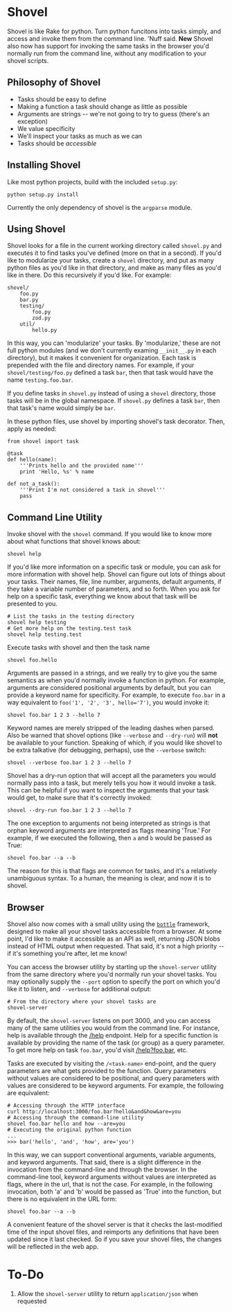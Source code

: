 Shovel
======

Shovel is like Rake for python. Turn python funcitons into tasks simply, and 
access and invoke them from the command line. 'Nuff said. __New__ Shovel also
now has support for invoking the same tasks in the browser you'd normally run
from the command line, without any modification to your shovel scripts.

Philosophy of Shovel
--------------------

- Tasks should be easy to define
- Making a function a task should change as little as possible
- Arguments are strings -- we're not going to try to guess (there's an exception)
- We value specificity
- We'll inspect your tasks as much as we can
- Tasks should be _accessible_

Installing Shovel
-----------------

Like most python projects, build with the included `setup.py`:

	python setup.py install

Currently the only dependency of shovel is the `argparse` module.

Using Shovel
------------

Shovel looks for a file in the current working directory called `shovel.py`
and executes it to find tasks you've defined (more on that in a second). If
you'd like to modularize your tasks, create a `shovel` directory, and put
as many python files as you'd like in that directory, and make as many files
as you'd like in there. Do this recursively if you'd like. For example:

	shovel/
		foo.py
		bar.py
		testing/
			foo.py
			zod.py
		util/
			hello.py

In this way, you can 'modularize' your tasks. By 'modularize,' these are not
full python modules (and we don't currently examing `__init__.py` in each 
directory), but it makes it convenient for organization. Each task is prepended
with the file and directory names. For example, if your `shovel/testing/foo.py`
defined a task `bar`, then that task would have the name `testing.foo.bar`.

If you define tasks in `shovel.py` instead of using a `shovel` directory, those
tasks will be in the global namespace. If `shovel.py` defines a task `bar`, then
that task's name would simply be `bar`.

In these python files, use shovel by importing shovel's task decorator. Then,
apply as needed:

	from shovel import task
	
	@task
	def hello(name):
		'''Prints hello and the provided name'''
		print 'Hello, %s' % name
	
	def not_a_task():
		'''Print I'm not considered a task in shovel'''
		pass

Command Line Utility
--------------------

Invoke shovel with the `shovel` command. If you would like to know more about
what functions that shovel knows about:

	shovel help

If you'd like more information on a specific task or module, you can ask for
more information with shovel help. Shovel can figure out lots of things about
your tasks. Their names, file, line number, arguments, default arguments, if
they take a variable number of parameters, and so forth. When you ask for help
on a specific task, everything we know about that task will be presented to you.

	# List the tasks in the testing directory
	shovel help testing
	# Get more help on the testing.test task
	shovel help testing.test

Execute tasks with shovel and then the task name

	shovel foo.hello

Arguments are passed in a strings, and we really try to give you the same
semantics as when you'd normally invoke a function in python. For example,
arguments are considered positional arguments by default, but you can provide
a keyword name for specificity. For example, to execute `foo.bar` in a way
equivalent to `foo('1', '2', '3', hello='7')`, you would invoke it:

	shovel foo.bar 1 2 3 --hello 7

Keyword names are merely stripped of the leading dashes when parsed. Also
be warned that shovel options (like `--verbose` and `--dry-run`) will __not__
be available to your function. Speaking of which, if you would like shovel
to be extra talkative (for debugging, perhaps), use the `--verbose` switch:

	shovel --verbose foo.bar 1 2 3 --hello 7

Shovel has a dry-run option that will accept all the parameters you would 
normally pass into a task, but merely tells you how it would invoke a task.
This can be helpful if you want to inspect the arguments that your task 
would get, to make sure that it's correctly invoked:

	shovel --dry-run foo.bar 1 2 3 --hello 7

The one exception to arguments not being interpreted as strings is that 
orphan keyword arguments are interpreted as flags meaning 'True.' For example,
if we executed the following, then `a` and `b` would be passed as True:

	shovel foo.bar --a --b

The reason for this is that flags are common for tasks, and it's a relatively
unambiguous syntax. To a human, the meaning is clear, and now it is to shovel.

Browser
-------

Shovel also now comes with a small utility using the [`bottle`](http://bottlepy.org/docs/dev/)
framework, designed to make all your shovel tasks accessible from a browser.
At some point, I'd like to make it accessible as an API as well, returning 
JSON blobs instead of HTML output when requested. That said, it's not a high
priority -- if it's something you're after, let me know!

You can access the browser utility by starting up the `shovel-server` utility
from the same directory where you'd normally run your shovel tasks. You may 
optionally supply the `--port` option to specify the port on which you'd like
it to listen, and `--verbose` for additional output:

	# From the directory where your shovel tasks are
	shovel-server

By default, the `shovel-server` listens on port 3000, and you can access many
of the same utilities you would from the command line. For instance, help is
available through the [/help](http://localhost:3000/help) endpoint. Help for
a specific function is available by providing the name of the task (or group)
as a query parameter. To get more help on task `foo.bar`, you'd visit
[/help?foo.bar](http://localhost:3000/help?foo.bar), etc.

Tasks are executed by visiting the `/<task-name>` end-point, and the query 
parameters are what gets provided to the function. Query parameters without
values are considered to be positional, and query parameters with values are
considered to be keyword arguments. For example, the following are equivalent:

	# Accessing through the HTTP interface
	curl http://localhost:3000/foo.bar?hello&and&how&are=you
	# Accessing through the command-line utility
	shovel foo.bar hello and how --are=you
	# Executing the original python function
	...
	>>> bar('hello', 'and', 'how', are='you')

In this way, we can support conventional arguments, variable arguments, and
keyword arguments. That said, there is a slight difference in the invocation
from the command-line and through the browser. In the command-line tool, 
keyword arguments without values are interpreted as flags, where in the url,
that is not the case. For example, in the following invocation, both 'a' and
'b' would be passed as 'True' into the function, but there is no equivalent
in the URL form:

	shovel foo.bar --a --b

A convenient feature of the shovel server is that it checks the last-modified
time of the input shovel files, and reimports any definitions that have been
updated since it last checked. So if you save your shovel files, the changes
will be reflected in the web app.

To-Do
=====

1. Allow the `shovel-server` utility to return `application/json` when requested